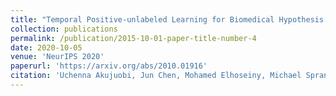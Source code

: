 ```yaml
---
title: "Temporal Positive-unlabeled Learning for Biomedical Hypothesis Generation via Risk Estimation"
collection: publications
permalink: /publication/2015-10-01-paper-title-number-4
date: 2020-10-05
venue: 'NeurIPS 2020'
paperurl: 'https://arxiv.org/abs/2010.01916'
citation: 'Uchenna Akujuobi, Jun Chen, Mohamed Elhoseiny, Michael Spranger, Xiangliang Zhang. (2021). &quot;  Temporal Positive-unlabeled Learning for Biomedical Hypothesis Generation via Risk Estimation   &quot; <i>Advances in Neural Information Processing Systems 33 pre-proceedings (NeurIPS 2020)</i>.'
---
```




